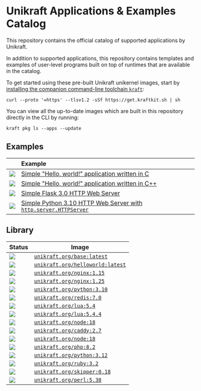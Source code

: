 # Unikraft Applications & Examples Catalog

This repository contains the official catalog of supported applications by
Unikraft.

In addition to supported applications, this repository contains templates and
examples of user-level programs built on top of runtimes that are available in
the catalog.

To get started using these pre-built Unikraft unikernel images, start by [installing the companion command-line toolchain `kraft`](https://unikraft.org/docs/cli):

```
curl --proto '=https' --tlsv1.2 -sSf https://get.kraftkit.sh | sh
```

You can view all the up-to-date images which are built in this repository directly in the CLI by running:

```
kraft pkg ls --apps --update
```

## Examples

| | Example |
|-|:-|
| ![](https://raw.githubusercontent.com/unikraft/catalog/main/icons/c.svg) | [Simple "Hello, world!" application written in C](https://github.com/unikraft/catalog/tree/main/examples/helloworld-c) |
| ![](https://raw.githubusercontent.com/unikraft/catalog/main/icons/cpp.svg) | [Simple "Hello, world!" application written in C++](https://github.com/unikraft/catalog/tree/main/examples/helloworld-cpp) |
| ![](https://raw.githubusercontent.com/unikraft/catalog/main/icons/python3.svg) | [Simple Flask 3.0 HTTP Web Server](https://github.com/unikraft/catalog/tree/main/examples/http-python3.10-flask3.0) |
| ![](https://raw.githubusercontent.com/unikraft/catalog/main/icons/python3.svg) | [Simple Python 3.10 HTTP Web Server with `http.server.HTTPServer`](https://github.com/unikraft/catalog/tree/main/examples/http-python3.10) |

## Library

| Status | Image |
|-|-|
| [![](https://github.com/unikraft/catalog/actions/workflows/library-base.yaml/badge.svg)](https://github.com/unikraft/catalog/actions/workflows/library-base.yaml) | [`unikraft.org/base:latest`](library/base) |
| [![](https://github.com/unikraft/catalog/actions/workflows/library-helloworld.yaml/badge.svg)](https://github.com/unikraft/catalog/actions/workflows/library-helloworld.yaml) | [`unikraft.org/helloworld:latest`](library/helloworld) |
| [![](https://github.com/unikraft/catalog/actions/workflows/library-nginx1.15.yaml/badge.svg)](https://github.com/unikraft/catalog/actions/workflows/library-nginx1.15.yaml) | [`unikraft.org/nginx:1.15`](library/nginx/1.15) |
| [![](https://github.com/unikraft/catalog/actions/workflows/library-nginx1.25.yaml/badge.svg)](https://github.com/unikraft/catalog/actions/workflows/library-nginx1.25.yaml) | [`unikraft.org/nginx:1.25`](library/nginx/1.25) |
| [![](https://github.com/unikraft/catalog/actions/workflows/library-python3.10.yaml/badge.svg)](https://github.com/unikraft/catalog/actions/workflows/library-python3.10.yaml) | [`unikraft.org/python:3.10`](library/python/3.10) |
| [![](https://github.com/unikraft/catalog/actions/workflows/library-redis7.0.yaml/badge.svg)](https://github.com/unikraft/catalog/actions/workflows/library-redis7.0.yaml) | [`unikraft.org/redis:7.0`](library/redis/7.0) |
| [![](https://github.com/unikraft/catalog/actions/workflows/library-lua5.4.yaml/badge.svg)](https://github.com/unikraft/catalog/actions/workflows/library-lua5.4.yaml) | [`unikraft.org/lua:5.4`](library/lua/5.4) |
| [![](https://github.com/unikraft/catalog/actions/workflows/library-lua5.4.4.yaml/badge.svg)](https://github.com/unikraft/catalog/actions/workflows/library-lua5.4.4.yaml) | [`unikraft.org/lua:5.4.4`](library/lua/5.4.4) |
| [![](https://github.com/unikraft/catalog/actions/workflows/library-node18.yaml/badge.svg)](https://github.com/unikraft/catalog/actions/workflows/library-node18.yaml) | [`unikraft.org/node:18`](library/node/18) |
| [![](https://github.com/unikraft/catalog/actions/workflows/library-caddy2.7.yaml/badge.svg)](https://github.com/unikraft/catalog/actions/workflows/library-caddy2.7.yaml) | [`unikraft.org/caddy:2.7`](library/caddy/2.7) |
| [![](https://github.com/unikraft/catalog/actions/workflows/library-findtime.yaml/badge.svg)](https://github.com/unikraft/catalog/actions/workflows/library-findtime.yaml) | [`unikraft.org/node:18`](library/findtime) |
| [![](https://github.com/unikraft/catalog/actions/workflows/library-php8.2.yaml/badge.svg)](https://github.com/unikraft/catalog/actions/workflows/library-php8.2.yaml) | [`unikraft.org/php:8.2`](library/php/8.2) |
| [![](https://github.com/unikraft/catalog/actions/workflows/library-python3.12.yaml/badge.svg)](https://github.com/unikraft/catalog/actions/workflows/library-python3.12.yaml) | [`unikraft.org/python:3.12`](library/python/3.12) |
| [![](https://github.com/unikraft/catalog/actions/workflows/library-ruby3.2.yaml/badge.svg)](https://github.com/unikraft/catalog/actions/workflows/library-ruby3.2.yaml) | [`unikraft.org/ruby:3.2`](library/ruby/3.2) |
| [![](https://github.com/unikraft/catalog/actions/workflows/library-skipper0.18.yaml/badge.svg)](https://github.com/unikraft/catalog/actions/workflows/library-skipper0.18.yaml) | [`unikraft.org/skipper:0.18`](library/skipper/0.18) |
| [![](https://github.com/unikraft/catalog/actions/workflows/library-perl5.38.yaml/badge.svg)](https://github.com/unikraft/catalog/actions/workflows/library-perl5.38.yaml) | [`unikraft.org/perl:5.38`](library/perl/5.38) |
